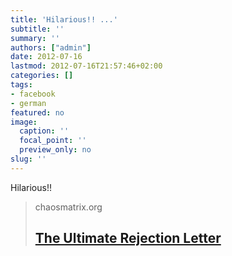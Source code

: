 ```yaml
---
title: 'Hilarious!! ...'
subtitle: ''
summary: ''
authors: ["admin"]
date: 2012-07-16
lastmod: 2012-07-16T21:57:46+02:00
categories: []
tags:
- facebook
- german
featured: no
image:
  caption: ''
  focal_point: ''
  preview_only: no
slug: ''
---
```

Hilarious!!
> chaosmatrix.org
> ## [The Ultimate Rejection Letter](http://www.chaosmatrix.org/library/humor/reject.html)
>


